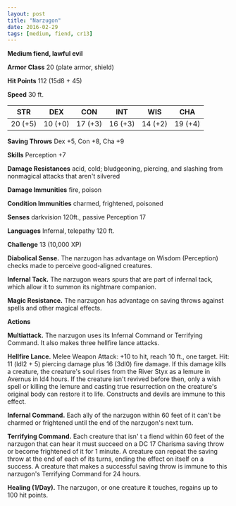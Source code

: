 ```yaml
---
layout: post
title: "Narzugon"
date: 2016-02-29
tags: [medium, fiend, cr13]
---
```


**Medium fiend, lawful evil**

**Armor Class** 20 (plate armor, shield)

**Hit Points** 112 (15d8 + 45)

**Speed** 30 ft.

|   STR   |   DEX   |   CON   |   INT   |   WIS   |   CHA   |
|:-----:|:-----:|:-----:|:-----:|:-----:|:-----:|
| 20 (+5) | 10 (+0) | 17 (+3) | 16 (+3) | 14 (+2) | 19 (+4) |

**Saving Throws** Dex +5, Con +8, Cha +9

**Skills** Perception +7

**Damage Resistances** acid, cold; bludgeoning, piercing, and slashing from nonmagical attacks that aren't silvered

**Damage Immunities** fire, poison

**Condition Immunities** charmed, frightened, poisoned

**Senses** darkvision 120ft., passive Perception 17

**Languages** Infernal, telepathy 120 ft.

**Challenge** 13 (10,000 XP)

**Diabolical Sense.** The narzugon has advantage on Wisdom (Perception) checks made to perceive good-aligned creatures.

**Infernal Tack.** The narzugon wears spurs that are part of infernal tack, which allow it to summon its nightmare companion.

**Magic Resistance.** The narzugon has advantage on saving throws against spells and other magical effects.

**Actions** 

**Multiattack.** The narzugon uses its Infernal Command or Terrifying Command. It also makes three hellfire lance attacks.

**Hellfire Lance.** Melee Weapon Attack: +10 to hit, reach 10 ft., one target. Hit: 11 (ldl2 + 5) piercing damage plus 16 (3dl0) fire damage. If this damage kills a creature, the creature's soul rises from the River Styx as a lemure in Avernus in ld4 hours. If the creature isn't revived before then, only a wish spell or killing the lemure and casting true resurrection on the creature's original body can restore it to life. Constructs and devils are immune to this effect.

**Infernal Command.** Each ally of the narzugon within 60 feet of it can't be charmed or frightened until the end of the narzugon's next turn.

**Terrifying Command.** Each creature that isn' t a fiend within 60 feet of the narzugon that can hear it must succeed on a DC 17 Charisma saving throw or become frightened of it for 1 minute. A creature can repeat the saving throw at the end of each of its turns, ending the effect on itself on a success. A creature that makes a successful saving throw is immune to this narzugon's Terrifying Command for 24 hours.

**Healing (1/Day).** The narzugon, or one creature it touches, regains up to 100 hit points.